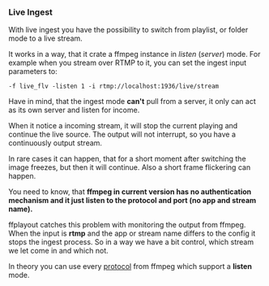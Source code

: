 ### Live Ingest

With live ingest you have the possibility to switch from playlist, or folder mode to a live stream.

It works in a way, that it crate a ffmpeg instance in _listen_ (_server_) mode. For example when you stream over RTMP to it, you can set the ingest input parameters to:

```
-f live_flv -listen 1 -i rtmp://localhost:1936/live/stream
```

Have in mind, that the ingest mode **can't** pull from a server, it only can act as its own server and listen for income.

When it notice a incoming stream, it will stop the current playing and continue the live source. The output will not interrupt, so you have a continuously output stream.

In rare cases it can happen, that for a short moment after switching the image freezes, but then it will continue. Also a short frame flickering can happen.

You need to know, that **ffmpeg in current version has no authentication mechanism and it just listen to the protocol and port (no app and stream name).**

ffplayout catches this problem with monitoring the output from ffmpeg. When the input is **rtmp** and the app or stream name differs to the config it stops the ingest process. So in a way we have a bit control, which stream we let come in and which not.

In theory you can use every [protocol](https://ffmpeg.org/ffmpeg-protocols.html) from ffmpeg which support a **listen** mode.
